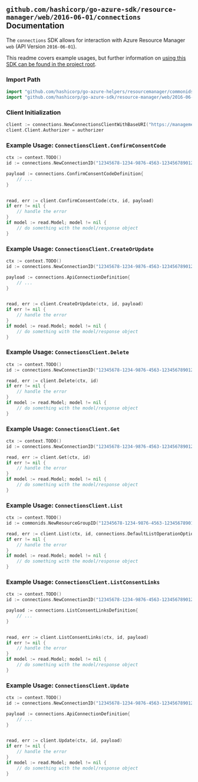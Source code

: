 
## `github.com/hashicorp/go-azure-sdk/resource-manager/web/2016-06-01/connections` Documentation

The `connections` SDK allows for interaction with Azure Resource Manager `web` (API Version `2016-06-01`).

This readme covers example usages, but further information on [using this SDK can be found in the project root](https://github.com/hashicorp/go-azure-sdk/tree/main/docs).

### Import Path

```go
import "github.com/hashicorp/go-azure-helpers/resourcemanager/commonids"
import "github.com/hashicorp/go-azure-sdk/resource-manager/web/2016-06-01/connections"
```


### Client Initialization

```go
client := connections.NewConnectionsClientWithBaseURI("https://management.azure.com")
client.Client.Authorizer = authorizer
```


### Example Usage: `ConnectionsClient.ConfirmConsentCode`

```go
ctx := context.TODO()
id := connections.NewConnectionID("12345678-1234-9876-4563-123456789012", "example-resource-group", "connectionValue")

payload := connections.ConfirmConsentCodeDefinition{
	// ...
}


read, err := client.ConfirmConsentCode(ctx, id, payload)
if err != nil {
	// handle the error
}
if model := read.Model; model != nil {
	// do something with the model/response object
}
```


### Example Usage: `ConnectionsClient.CreateOrUpdate`

```go
ctx := context.TODO()
id := connections.NewConnectionID("12345678-1234-9876-4563-123456789012", "example-resource-group", "connectionValue")

payload := connections.ApiConnectionDefinition{
	// ...
}


read, err := client.CreateOrUpdate(ctx, id, payload)
if err != nil {
	// handle the error
}
if model := read.Model; model != nil {
	// do something with the model/response object
}
```


### Example Usage: `ConnectionsClient.Delete`

```go
ctx := context.TODO()
id := connections.NewConnectionID("12345678-1234-9876-4563-123456789012", "example-resource-group", "connectionValue")

read, err := client.Delete(ctx, id)
if err != nil {
	// handle the error
}
if model := read.Model; model != nil {
	// do something with the model/response object
}
```


### Example Usage: `ConnectionsClient.Get`

```go
ctx := context.TODO()
id := connections.NewConnectionID("12345678-1234-9876-4563-123456789012", "example-resource-group", "connectionValue")

read, err := client.Get(ctx, id)
if err != nil {
	// handle the error
}
if model := read.Model; model != nil {
	// do something with the model/response object
}
```


### Example Usage: `ConnectionsClient.List`

```go
ctx := context.TODO()
id := commonids.NewResourceGroupID("12345678-1234-9876-4563-123456789012", "example-resource-group")

read, err := client.List(ctx, id, connections.DefaultListOperationOptions())
if err != nil {
	// handle the error
}
if model := read.Model; model != nil {
	// do something with the model/response object
}
```


### Example Usage: `ConnectionsClient.ListConsentLinks`

```go
ctx := context.TODO()
id := connections.NewConnectionID("12345678-1234-9876-4563-123456789012", "example-resource-group", "connectionValue")

payload := connections.ListConsentLinksDefinition{
	// ...
}


read, err := client.ListConsentLinks(ctx, id, payload)
if err != nil {
	// handle the error
}
if model := read.Model; model != nil {
	// do something with the model/response object
}
```


### Example Usage: `ConnectionsClient.Update`

```go
ctx := context.TODO()
id := connections.NewConnectionID("12345678-1234-9876-4563-123456789012", "example-resource-group", "connectionValue")

payload := connections.ApiConnectionDefinition{
	// ...
}


read, err := client.Update(ctx, id, payload)
if err != nil {
	// handle the error
}
if model := read.Model; model != nil {
	// do something with the model/response object
}
```
